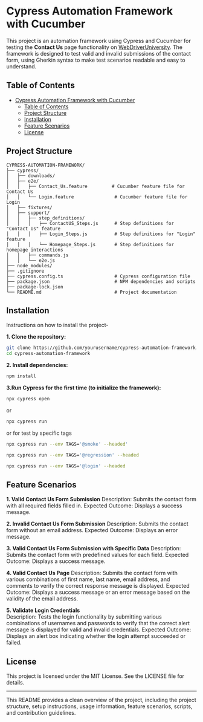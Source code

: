 # Cypress Automation Framework with Cucumber

This project is an automation framework using Cypress and Cucumber for testing the **Contact Us** page functionality on [WebDriverUniversity](http://webdriveruniversity.com/). The framework is designed to test valid and invalid submissions of the contact form, using Gherkin syntax to make test scenarios readable and easy to understand.

## Table of Contents

- [Cypress Automation Framework with Cucumber](#cypress-automation-framework-with-cucumber)
  - [Table of Contents](#table-of-contents)
  - [Project Structure](#project-structure)
  - [Installation](#installation)
  - [Feature Scenarios](#feature-scenarios)
  - [License](#license)

## Project Structure

```plaintext
CYPRESS-AUTOMATION-FRAMEWORK/
├── cypress/
│   ├── downloads/
│   ├── e2e/
│   │   ├── Contact_Us.feature         # Cucumber feature file for Contact Us
│   │   └── Login.feature               # Cucumber feature file for Login
│   ├── fixtures/
│   ├── support/
│   │   ├── step_definitions/
│   │   │   ├── ContactUS_Steps.js      # Step definitions for "Contact Us" feature
│   │   │   ├── Login_Steps.js          # Step definitions for "Login" feature
│   │   │   └── Homepage_Steps.js       # Step definitions for homepage interactions
│   │   ├── commands.js
│   │   └── e2e.js
├── node_modules/
├── .gitignore
├── cypress.config.ts                   # Cypress configuration file
├── package.json                        # NPM dependencies and scripts
├── package-lock.json
└── README.md                           # Project documentation
```

## Installation

Instructions on how to install the project-

**1. Clone the repository:**

```bash
git clone https://github.com/yourusername/cypress-automation-framework.git
cd cypress-automation-framework
```

**2. Install dependencies:**

```bash
npm install
```

**3.Run Cypress for the first time (to initialize the framework):**

```bash
npx cypress open

```

or

```bash
npx cypress run
```

or for test by specific tags

```bash
npx cypress run --env TAGS='@smoke' --headed'
```

```bash
npx cypress run --env TAGS='@regression' --headed
```

```bash
npx cypress run --env TAGS='@login' --headed
```

## Feature Scenarios

**1. Valid Contact Us Form Submission**
Description: Submits the contact form with all required fields filled in.
Expected Outcome: Displays a success message.

**2. Invalid Contact Us Form Submission**
Description: Submits the contact form without an email address.
Expected Outcome: Displays an error message.

**3. Valid Contact Us Form Submission with Specific Data**
Description: Submits the contact form with predefined values for each field.
Expected Outcome: Displays a success message.

**4. Valid Contact Us Page**
Description: Submits the contact form with various combinations of first name, last name, email address, and comments to verify the correct response message is displayed.
Expected Outcome: Displays a success message or an error message based on the validity of the email address.

**5. Validate Login Credentials**  
Description: Tests the login functionality by submitting various combinations of usernames and passwords to verify that the correct alert message is displayed for valid and invalid credentials.
Expected Outcome: Displays an alert box indicating whether the login attempt succeeded or failed.

## License

This project is licensed under the MIT License. See the LICENSE file for details.

---
This README provides a clean overview of the project, including the project structure, setup instructions, usage information, feature scenarios, scripts, and contribution guidelines.
